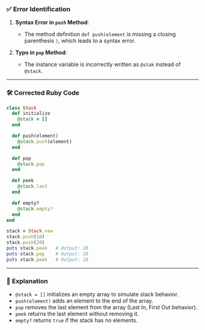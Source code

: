 ### ✅ Error Identification

1. **Syntax Error in `push` Method**:
   - The method definition `def push(element` is missing a closing parenthesis `)`, which leads to a syntax error.

2. **Typo in `pop` Method**:
   - The instance variable is incorrectly written as `@stak` instead of `@stack`.

---

### 🛠️ Corrected Ruby Code

```ruby
class Stack
  def initialize
    @stack = []
  end

  def push(element)
    @stack.push(element)
  end

  def pop
    @stack.pop
  end

  def peek
    @stack.last
  end

  def empty?
    @stack.empty?
  end
end

stack = Stack.new
stack.push(10)
stack.push(20)
puts stack.peek   # Output: 20
puts stack.pop    # Output: 20
puts stack.peek   # Output: 10
```

---
### 🧠 Explanation

- `@stack = []` initializes an empty array to simulate stack behavior.
- `push(element)` adds an element to the end of the array.
- `pop` removes the last element from the array (Last In, First Out behavior).
- `peek` returns the last element without removing it.
- `empty?` returns `true` if the stack has no elements.